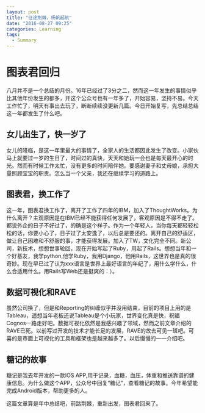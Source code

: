 ```yaml
---
layout: post
title: "征途荆棘，杨帆起航"
date: "2016-08-27 09:25"
categories: Learning
tags:
  - Summary
---
```

# 图表君回归

八月并不是一个总结的月份。16年已经过了3分之二，然而这一年发生的事情似乎比其他年份发生的都多，开这个公众号也有一年多了，开始容易，坚持不易。今天工作忙了，明天有事出去玩了，断断续续没更新几篇。今日开始复写，先总结总结这一年都发生了什么吧。

## 女儿出生了，快一岁了
女儿的降临，是这一年里最大的事情了，全家人的生活都因此发生了改变。小家伙马上就要过一岁的生日了，时间过的真快，天天和她玩一会也是每天最开心的时光。然而有时候工作太忙，没有更多的时间陪伴她。要感谢妻子和丈母娘，承担大量照顾宝宝的职责。怎么当一个父亲，我还在继续学习的道路上。

## 图表君，换工作了
这一年，图表君换工作了，离开了工作了四年的IBM，加入了ThoughtWorks。为什么离开？主观原因是在IBM已经不能获得任何发展了，客观原因是不得不走了。都说外企的日子不好过了，的确是这个样子。作为一个年轻人，当你每天都轻轻松松的话，你要小心了，日子过了太安逸了，以后总是要还的。离开自己的舒适区，做让自己困难和不舒服的事，才能获得发展。加入了TW，文化完全不同。新公司，新技术，想想世事轮回，现在开始写起了Ruby，用起了Rails。想想当年和一个好基友，我学python,他学Ruby，我用Django，他用Rails，这世界也是真的很奇妙。现在早已过了认为xxx语言是世界上最好语言的年纪了，用什么学什么，什么合适用什么。用Rails写Web还是挺爽的：）。

## 数据可视化和RAVE
虽然公司换了，但是和Reporting的纠缠似乎并没用结束，目前的项目上用的是Tableau，遥想当年老板还说Tableau是个小玩家，世界变化真是快，祝福Cognos一路走好吧。数据可视化依然是我感兴趣了领域，然而之前文章介绍的RAVE已死。以前写过开发的技术才能长足的发展，RAVE的故去可见一斑吧。可喜的是市面上可视化的工具和框架也是越来越多了。以后慢慢的一一介绍吧。

## 糖记的故事

糖记是我去年开发的一款IOS APP,用于记录，血糖，血压，体重和推送靠谱的健康信息。为什么做这个APP，公众号中回复“糖记”，查看糖记的故事。今年希望能完成Android版本，帮助更多的人。


这篇文章算是年中总结吧，前路荆棘，重新出发，图表君回来了。



